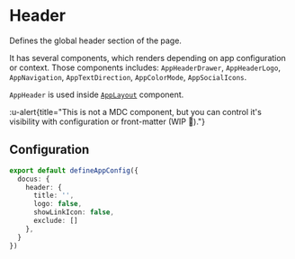# Header

Defines the global header section of the page. 

It has several components, which renders depending on app configuration or context. Those components includes: `AppHeaderDrawer`, `AppHeaderLogo`, `AppNavigation`, `AppTextDirection`, `AppColorMode`, `AppSocialIcons`.

`AppHeader` is used inside [`AppLayout`](/components/layout/app-layout) component.

:u-alert{title="This is not a MDC component, but you can control it's visibility with configuration or front-matter (WIP 🚧)."}

## Configuration

```ts [app.config.ts]
export default defineAppConfig({
  docus: {
    header: {
      title: '',
      logo: false,
      showLinkIcon: false,
      exclude: []
    },
  }
})
```
